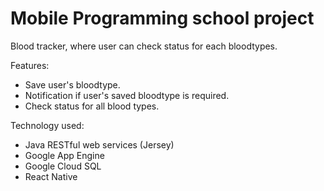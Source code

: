 # Mobile Programming school project

Blood tracker, where user can check status for each bloodtypes.

Features:
- Save user's bloodtype.
- Notification if user's saved bloodtype is required.
- Check status for all blood types.


Technology used:
- Java RESTful web services (Jersey)
- Google App Engine
- Google Cloud SQL
- React Native
